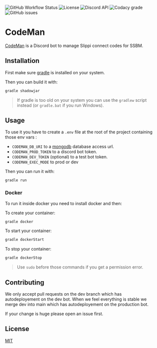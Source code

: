 ![GitHub Workflow Status](https://img.shields.io/github/workflow/status/SlippiCodeMan/CodeManBot/Java%20CI%20with%20Gradle)
![License](https://img.shields.io/github/license/SlippiCodeMan/CodeManBot)
![Discord API](https://img.shields.io/badge/discord%20api-JDA-%23843fd1)
![Codacy grade](https://img.shields.io/codacy/grade/7841a115752a446db5cff42a5243081b)
![GitHub issues](https://img.shields.io/github/issues/SlippiCodeMan/CodeManBot)

# CodeMan

[CodeMan](https://slippicodeman.github.io/CodeManWebsite/) is a Discord bot to manage Slippi connect codes for SSBM. 

## Installation

First make sure [gradle](https://gradle.org/) is installed on your system.

Then you can build it with:

```bash
gradle shadowjar
```

> If gradle is too old on your system you can use the `gradlew` script instead (or `gradle.bat` if you run Windows).

## Usage

To use it you have to create a `.env` file at the root of the project containing those env vars :
-   `CODEMAN_DB_URI` to a [mongodb](https://www.mongodb.com/) database access url.
-   `CODEMAN_PROD_TOKEN` to a discord bot token.
-   `CODEMAN_DEV_TOKEN` (optional) to a test bot token.
-   `CODEMAN_EXEC_MODE` to prod or dev

Then you can run it with:

```bash
gradle run
```

### Docker

To run it inside docker you need to install docker and then:

To create your container:
```bash
gradle docker
```

To start your container:
```bash
gradle dockerStart
```

To stop your container:
```bash
gradle dockerStop
```

> Use `sudo` before those commands if you get a permission error.

## Contributing

We only accept pull requests on the dev branch which has autodeployement on the dev bot.
When we feel everything is stable we merge dev into main which has autodeployement on the production bot.

If your change is huge please open an issue first.

## License
[MIT](https://choosealicense.com/licenses/mit/)
